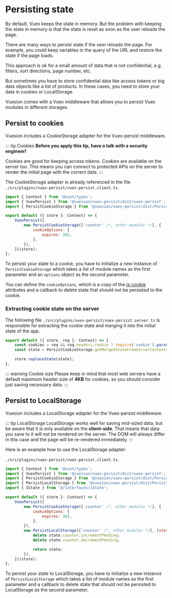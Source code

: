 # Persisting state

By default, Vuex keeps the state in memory. But the problem with keeping the state in memory is
that the state is reset as soon as the user reloads the page.

There are many ways to persist state if the user reloads the page.
For example, you could keep variables in the query of the URL and restore the state if the page loads.

This approach is ok for a small amount of data that is not confidential, e.g. filters, sort directions, page number, etc.

But sometimes you have to store confidential data like access tokens or big data objects like a list of products.
In these cases, you need to store your data in cookies or LocalStorage.

Vuesion comes with a Vuex middleware that allows you to persist Vuex modules in different storages.

## Persist to cookies

Vuesion includes a CookieStorage adapter for the Vuex-persist middleware.

::: tip Cookies
**Before you apply this tip, have a talk with a security engineer!**

Cookies are good for keeping access tokens. Cookies are available on the server too.
This means you can connect to protected APIs on the server to render the initial page
with the correct data.
:::

The CookieStorage adapter is already referenced in the file `./src/plugins/vuex-persist/vuex-persist.client.ts`.

```js
import { Context } from '@nuxt/types';
import { VuexPersist } from '@vuesion/vuex-persist/dist/vuex-persist';
import { PersistCookieStorage } from '@vuesion/vuex-persist/dist/PersistCookieStorage';

export default ({ store }: Context) => {
    VuexPersist([
        new PersistCookieStorage(['counter' /*, other modules */], {
            cookieOptions: {
                expires: 365,
            },
        }),
    ])(store);
};
```

To persist your state to a cookie, you have to initialize a
new instance of `PersistCookieStorage` which takes a list of module names as
the first parameter and an `options` object as the second parameter.

You can define the `cookieOptions`, which is a copy of the
[js-cookie](https://github.com/js-cookie/js-cookie#cookie-attributes) attributes
and a callback to delete state that should not be persisted to the cookie.

### Extracting cookie state on the server

The following file `./src/plugins/vuex-persist/vuex-persist.server.ts` is responsible for extracting 
the cookie state and merging it into the initial state of the app.

```js
export default ({ store, req }: Context) => {
    const cookies = req && req.headers.cookie ? require('cookie').parse(req.headers.cookie) : {};
    const state = PersistCookieStorage.getMergedStateFromServerContext<any>(cookies, store.state);

    store.replaceState(state);
};
```

::: warning Cookie size
Please keep in mind that most web servers have a default maximum header size of **4KB** for cookies,
so you should consider just saving necessary data.
:::

## Persist to LocalStorage

Vuesion includes a LocalStorage adapter for the Vuex-persist middleware.

::: tip LocalStorage
LocalStorage works well for saving mid-sized data, but be aware that it is only available on the **client-side**.
That means that data you save to it will not be rendered on the server.
The DOM will always differ in this case and the page will be re-rendered immediately.
:::

Here is an example how to use the LocalStorage adapter:

`./src/plugins/vuex-persist/vuex-persist.client.ts`.

```js
import { Context } from '@nuxt/types';
import { VuexPersist } from '@vuesion/vuex-persist/dist/vuex-persist';
import { PersistCookieStorage } from '@vuesion/vuex-persist/dist/PersistCookieStorage';
import { PersistLocalStorage } from '@vuesion/vuex-persist/dist/PersistLocalStorage';
import { IState } from '@/interfaces/IState';

export default ({ store }: Context) => {
    VuexPersist([
        new PersistCookieStorage(['counter' /*, other modules */], {
            cookieOptions: {
                expires: 365,
            },
        }),
        new PersistLocalStorage(['counter' /*, other modules */], (state: IState) => {
            delete state.counter.incrementPending;
            delete state.counter.decrementPending;

            return state;
        }),
    ])(store);
};
```

To persist your state to LocalStorage, you have to initialize a
new instance of `PersistLocalStorage` which takes a list of module names as
the first parameter and a callback to delete state that should not be persisted
to LocalStorage as the second parameter.
